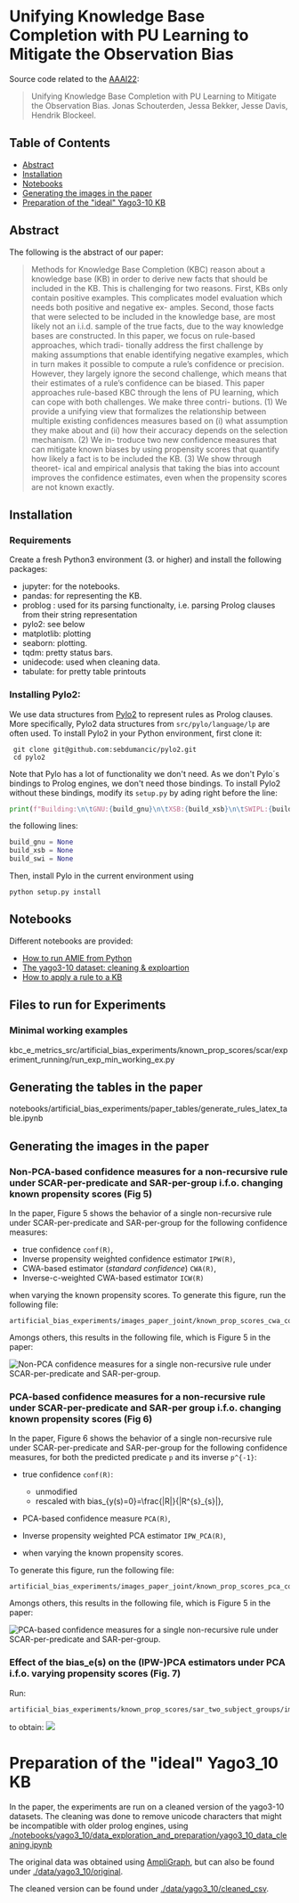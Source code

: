 # Unifying Knowledge Base Completion with PU Learning to Mitigate the Observation Bias

Source code related to the [AAAI22](https://aaai.org/Conferences/AAAI-22/):

> Unifying Knowledge Base Completion with PU Learning to Mitigate the Observation Bias. 
> Jonas Schouterden, Jessa Bekker, Jesse Davis, Hendrik Blockeel. 

## Table of Contents

* [Abstract](https://github.com/ML-KULeuven/KBC-as-PU-Learning#abstract)
* [Installation](https://github.com/ML-KULeuven/KBC-as-PU-Learning#installation)
* [Notebooks](https://github.com/ML-KULeuven/KBC-as-PU-Learning#notebooks)
* [Generating the images in the paper](https://github.com/ML-KULeuven/KBC-as-PU-Learning#generating-the-images-in-the-paper)
* [Preparation of the "ideal" Yago3-10 KB](https://github.com/ML-KULeuven/KBC-as-PU-Learning#preparation-of-the-ideal-yago3_10-kb)

## Abstract
The following is the abstract of our paper:

> Methods for Knowledge Base Completion (KBC) reason about
a knowledge base (KB) in order to derive new facts that should
be included in the KB. This is challenging for two reasons.
First, KBs only contain positive examples. This complicates
model evaluation which needs both positive and negative ex-
amples. Second, those facts that were selected to be included
in the knowledge base, are most likely not an i.i.d. sample of
the true facts, due to the way knowledge bases are constructed.
In this paper, we focus on rule-based approaches, which tradi-
tionally address the first challenge by making assumptions that
enable identifying negative examples, which in turn makes it
possible to compute a rule’s confidence or precision. However,
they largely ignore the second challenge, which means that
their estimates of a rule’s confidence can be biased. This paper
approaches rule-based KBC through the lens of PU learning,
which can cope with both challenges. We make three contri-
butions. (1) We provide a unifying view that formalizes the
relationship between multiple existing confidences measures
based on (i) what assumption they make about and (ii) how
their accuracy depends on the selection mechanism. (2) We in-
troduce two new confidence measures that can mitigate known
biases by using propensity scores that quantify how likely a
fact is to be included the KB. (3) We show through theoret-
ical and empirical analysis that taking the bias into account
improves the confidence estimates, even when the propensity
scores are not known exactly.

## Installation

### Requirements

Create a fresh Python3 environment (3. or higher) and install the following packages:

* jupyter: for the notebooks.
* pandas: for representing the KB.
* problog : used for its parsing functionalty, i.e. parsing Prolog clauses from their string representation
* pylo2: see below
* matplotlib: plotting
* seaborn: plotting.
* tqdm: pretty status bars.
* unidecode: used when cleaning data.
* tabulate: for pretty table printouts

### Installing Pylo2:

We use data structures from [Pylo2](https://github.com/sebdumancic/pylo2) to represent rules as Prolog clauses.
More specifically, Pylo2 data structures from `src/pylo/language/lp` are often used. 
To install Pylo2 in your Python environment, first clone it:
```shell
 git clone git@github.com:sebdumancic/pylo2.git
 cd pylo2
```
Note that Pylo has a lot of functionality we don't need. 
As we don't Pylo´s bindings to Prolog engines, we don't need those bindings. 
To install Pylo2 without these bindings, modify its `setup.py` by ading right before the line:
```python
print(f"Building:\n\tGNU:{build_gnu}\n\tXSB:{build_xsb}\n\tSWIPL:{build_swi}")
``` 
the following lines:
```python
build_gnu = None
build_xsb = None
build_swi = None
```
Then, install Pylo in the current environment using
```shell
python setup.py install
```

## Notebooks

Different notebooks are provided:
* [How to run AMIE from Python](./notebooks/amie_general)
* [The yago3-10 dataset: cleaning & exploartion](./notebooks/amie_general)
* [How to apply a rule to a KB](./notebooks/pandas_rule_evaluation/how_to_apply_a_rule_to_a_pandas_kb.ipynb)

## Files to run for Experiments

### Minimal working examples

kbc_e_metrics_src/artificial_bias_experiments/known_prop_scores/scar/experiment_running/run_exp_min_working_ex.py



## Generating the tables in the paper

notebooks/artificial_bias_experiments/paper_tables/generate_rules_latex_table.ipynb

## Generating the images in the paper


### Non-PCA-based confidence measures for a non-recursive rule under SCAR-per-predicate and SAR-per-group i.f.o. changing known propensity scores (Fig 5)

In the paper, Figure 5 shows the behavior of a single non-recursive rule under SCAR-per-predicate and SAR-per-group 
for the following confidence measures:
* true confidence `conf(R)`,
* Inverse propensity weighted confidence estimator `IPW(R)`,
* CWA-based estimator (*standard confidence*) `CWA(R)`,
* Inverse-c-weighted CWA-based estimator `ICW(R)`

when varying the known propensity scores.
To generate this figure, run the following file:

```shell
artificial_bias_experiments/images_paper_joint/known_prop_scores_cwa_conf/cwa_conf_run_yago3_10.py
```
Amongs others, this results in the following file, which is Figure 5 in the paper: 

![Non-PCA confidence measures for a single non-recursive rule under SCAR-per-predicate and SAR-per-group.](./images/github/cwa_evol_created_haswonprize_created.png)


### PCA-based confidence measures for a non-recursive rule under SCAR-per-predicate and SAR-per group i.f.o. changing known propensity scores (Fig 6)

In the paper, Figure 6 shows the behavior of a single non-recursive rule under SCAR-per-predicate and SAR-per-group 
for the following confidence measures, for both the predicted predicate `p` and its inverse `p^{-1}`:
* true confidence `conf(R)`:
  * unmodified
  * rescaled with bias_{y(s)=0}=\frac{|R|}{|R^{s}_{s}|},
* PCA-based confidence measure `PCA(R)`,
* Inverse propensity weighted PCA estimator `IPW_PCA(R)`,

* when varying the known propensity scores.

To generate this figure, run the following file:
```shell
artificial_bias_experiments/images_paper_joint/known_prop_scores_pca_conf/pca_conf_run_yago3_10.py
```
Amongs others, this results in the following file, which is Figure 5 in the paper: 

![PCA-based confidence measures for a single non-recursive rule under SCAR-per-predicate and SAR-per-group.](./images/github/pca_evol_diedin_isaffiliatedto.png)


### Effect of the bias_e(s) on the (IPW-)PCA estimators under PCA i.f.o. varying propensity scores (Fig. 7)
Run:
```shell
artificial_bias_experiments/known_prop_scores/sar_two_subject_groups/image_generation/group_differences/plot_combo_for_yago3_10_less_detailed.py

```
to obtain:
![](./images/github/combo_group_info_pca_selection_known_prop_scores_sar_diedin_isaffiliatedto.png)


# Preparation of the "ideal" Yago3_10 KB

In the paper, the experiments are run on a cleaned version of the yago3-10 datasets. 
The cleaning was done to remove unicode characters that might be incompatible with older prolog engines, 
using [./notebooks/yago3_10/data_exploration_and_preparation/yago3_10_data_cleaning.ipynb](./notebooks/yago3_10/data_exploration_and_preparation/yago3_10_data_cleaning.ipynb)

The original data was obtained using [AmpliGraph](https://docs.ampligraph.org/en/1.4.0/generated/ampligraph.datasets.load_yago3_10.html),
but can also be found under [./data/yago3_10/original](./data/yago3_10/original). 

The cleaned version can be found under [./data/yago3_10/cleaned_csv](./data/yago3_10/cleaned_csv). 





